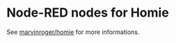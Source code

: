 Node-RED nodes for Homie
========================

See [marvinroger/homie](https://github.com/marvinroger/homie) for more informations.
